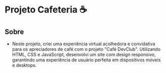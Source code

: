 # Projeto Cafeteria ☕

## Sobre

* Neste projeto, criei uma experiência virtual acolhedora e convidativa para os apreciadores de café com o projeto "Café DevClub". Utilizando HTML, CSS e JavaScript, desenvolvi um site com design responsivo, garantindo uma experiência de usuário perfeita em dispositivos móveis e desktops.